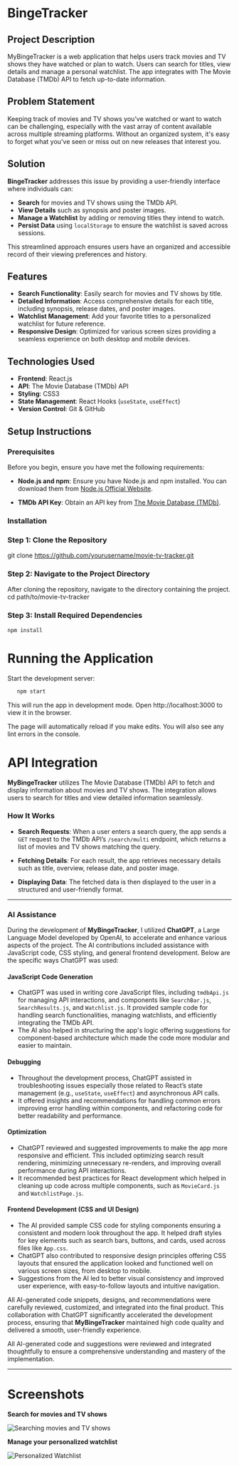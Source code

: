 # BingeTracker

## Project Description

MyBingeTracker is a web application that helps users track movies and TV shows they have watched or plan to watch. Users can search for titles, view details and manage a personal watchlist. The app integrates with The Movie Database (TMDb) API to fetch up-to-date information.

## Problem Statement

Keeping track of movies and TV shows you’ve watched or want to watch can be challenging, especially with the vast array of content available across multiple streaming platforms. Without an organized system, it's easy to forget what you've seen or miss out on new releases that interest you.

## Solution

**BingeTracker** addresses this issue by providing a user-friendly interface where individuals can:

- **Search** for movies and TV shows using the TMDb API.
- **View Details** such as synopsis and poster images.
- **Manage a Watchlist** by adding or removing titles they intend to watch.
- **Persist Data** using `localStorage` to ensure the watchlist is saved across sessions.

This streamlined approach ensures users have an organized and accessible record of their viewing preferences and history.

## Features

- **Search Functionality**: Easily search for movies and TV shows by title.
- **Detailed Information**: Access comprehensive details for each title, including synopsis, release dates, and poster images.
- **Watchlist Management**: Add your favorite titles to a personalized watchlist for future reference.
- **Responsive Design**: Optimized for various screen sizes providing a seamless experience on both desktop and mobile devices.

## Technologies Used

- **Frontend**: React.js
- **API**: The Movie Database (TMDb) API
- **Styling**: CSS3
- **State Management**: React Hooks (`useState`, `useEffect`)
- **Version Control**: Git & GitHub
  
## Setup Instructions

### Prerequisites

Before you begin, ensure you have met the following requirements:

- **Node.js and npm**: Ensure you have Node.js and npm installed. You can download them from [Node.js Official Website](https://nodejs.org/en/download/).

- **TMDb API Key**: Obtain an API key from [The Movie Database (TMDb)](https://developers.themoviedb.org/3/getting-started/introduction).

### Installation

### Step 1: Clone the Repository

git clone https://github.com/yourusername/movie-tv-tracker.git

### Step 2: Navigate to the Project Directory
After cloning the repository, navigate to the directory containing the project.
cd path/to/movie-tv-tracker

### Step 3: Install Required Dependencies
```npm install```

# Running the Application

Start the development server:

```bash
   npm start
   ```
This will run the app in development mode. Open http://localhost:3000 to view it in the browser.

The page will automatically reload if you make edits. You will also see any lint errors in the console.


# API Integration

**MyBingeTracker** utilizes The Movie Database (TMDb) API to fetch and display information about movies and TV shows. The integration allows users to search for titles and view detailed information seamlessly.

### How It Works

- **Search Requests**: When a user enters a search query, the app sends a `GET` request to the TMDb API’s `/search/multi` endpoint, which returns a list of movies and TV shows matching the query.
  
- **Fetching Details**: For each result, the app retrieves necessary details such as title, overview, release date, and poster image.
  
- **Displaying Data**: The fetched data is then displayed to the user in a structured and user-friendly format.

---

### AI Assistance

During the development of **MyBingeTracker**, I utilized **ChatGPT**, a Large Language Model developed by OpenAI, to accelerate and enhance various aspects of the project. The AI contributions included assistance with JavaScript code, CSS styling, and general frontend development. Below are the specific ways ChatGPT was used:

#### JavaScript Code Generation

- ChatGPT was used in writing core JavaScript files, including `tmdbApi.js` for managing API interactions, and components like `SearchBar.js`, `SearchResults.js`, and `Watchlist.js`. It provided sample code for handling search functionalities, managing watchlists, and efficiently integrating the TMDb API.
- The AI also helped in structuring the app's logic offering suggestions for component-based architecture which made the code more modular and easier to maintain.

#### Debugging

- Throughout the development process, ChatGPT assisted in troubleshooting issues especially those related to React’s state management (e.g., `useState`, `useEffect`) and asynchronous API calls.
- It offered insights and recommendations for handling common errors improving error handling within components, and refactoring code for better readability and performance.

#### Optimization

- ChatGPT reviewed and suggested improvements to make the app more responsive and efficient. This included optimizing search result rendering, minimizing unnecessary re-renders, and improving overall performance during API interactions.
- It recommended best practices for React development which helped in cleaning up code across multiple components, such as `MovieCard.js` and `WatchlistPage.js`.

#### Frontend Development (CSS and UI Design)

- The AI provided sample CSS code for styling components ensuring a consistent and modern look throughout the app. It helped draft styles for key elements such as search bars, buttons, and cards, used across files like `App.css`.
- ChatGPT also contributed to responsive design principles offering CSS layouts that ensured the application looked and functioned well on various screen sizes, from desktop to mobile.
- Suggestions from the AI led to better visual consistency and improved user experience, with easy-to-follow layouts and intuitive navigation.

All AI-generated code snippets, designs, and recommendations were carefully reviewed, customized, and integrated into the final product. This collaboration with ChatGPT significantly accelerated the development process, ensuring that **MyBingeTracker** maintained high code quality and delivered a smooth, user-friendly experience.


All AI-generated code and suggestions were reviewed and integrated thoughtfully to ensure a comprehensive understanding and mastery of the implementation.

---

# Screenshots

**Search for movies and TV shows**

![Searching movies and TV shows](https://github.com/abd-abdur/MyBingeTracker/blob/main/movie-tv-tracker/images/movie_search.png)

**Manage your personalized watchlist**

![Personalized Watchlist](https://github.com/abd-abdur/MyBingeTracker/blob/main/movie-tv-tracker/images/watchlist.png)
